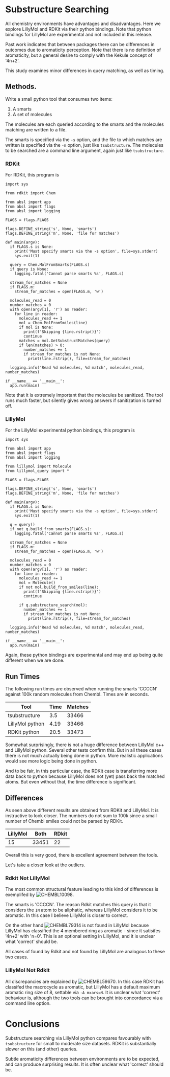 # Substructure Searching

All chemistry environments have advantages and disadvantages. Here we
explore LillyMol and RDKit via their python bindings. Note that python
bindings for LillyMol are experimental and not included in this release.

Past work indicates that between packages there can be differences in
outcomes due to aromaticity perception. Note that there is no definition
of aromaticity, but a general desire to comply with the Kekule concept of '4n+2'.

This study examines minor differences in query matching, as well as timing.

## Methods.
Write a small python tool that consumes two items:

1. A smarts
2. A set of molecules

The molecules are each queried according to the smarts and the molecules
matching are written to a file.

The smarts is specified via the `-s` option, and the file to which matches
are written is specified via the `-m` option, just like `tsubstructure`. The
molecules to be searched are a command line argument, again just like `tsubstructure`.

### RDKit
For RDKit, this program is

```
import sys

from rdkit import Chem

from absl import app
from absl import flags
from absl import logging

FLAGS = flags.FLAGS

flags.DEFINE_string('s', None, 'smarts')
flags.DEFINE_string('m', None, 'file for matches')

def main(argv):
  if FLAGS.s is None:
    print('Must specify smarts via the -s option', file=sys.stderr)
    sys.exit(1)

  query = Chem.MolFromSmarts(FLAGS.s)
  if query is None:
    logging.fatal('Cannot parse smarts %s', FLAGS.s)

  stream_for_matches = None
  if FLAGS.m:
    stream_for_matches = open(FLAGS.m, 'w')

  molecules_read = 0
  number_matches = 0
  with open(argv[1], 'r') as reader:
    for line in reader:
      molecules_read += 1
      mol = Chem.MolFromSmiles(line)
      if mol is None:
        print(f'Skipping {line.rstrip()}')
        continue
      matches = mol.GetSubstructMatches(query)
      if len(matches) > 0:
        number_matches += 1
        if stream_for_matches is not None:
          print(line.rstrip(), file=stream_for_matches)

  logging.info('Read %d molecules, %d match', molecules_read, number_matches)

if __name__ == '__main__':
  app.run(main)
```
Note that it is extremely important that the molecules be sanitized. The tool runs
much faster, but silently gives wrong answers if sanitization is turned off.

### LillyMol
For the LillyMol experimental python bindings, this program is
```
import sys

from absl import app
from absl import flags
from absl import logging

from lillymol import Molecule
from lillymol_query import *

FLAGS = flags.FLAGS

flags.DEFINE_string('s', None, 'smarts')
flags.DEFINE_string('m', None, 'file for matches')

def main(argv):
  if FLAGS.s is None:
    print('Must specify smarts via the -s option', file=sys.stderr)
    sys.exit(1)

  q = query()
  if not q.build_from_smarts(FLAGS.s):
    logging.fatal('Cannot parse smarts %s', FLAGS.s)

  stream_for_matches = None
  if FLAGS.m:
    stream_for_matches = open(FLAGS.m, 'w')

  molecules_read = 0
  number_matches = 0
  with open(argv[1], 'r') as reader:
    for line in reader:
      molecules_read += 1
      mol = Molecule()
      if not mol.build_from_smiles(line):
        print(f'Skipping {line.rstrip()}')
        continue

      if q.substructure_search(mol):
        number_matches += 1
        if stream_for_matches is not None:
          print(line.rstrip(), file=stream_for_matches)

  logging.info('Read %d molecules, %d match', molecules_read, number_matches)

if __name__ == '__main__':
  app.run(main)
```
Again, these python bindings are experimental and may end up being quite
different when we are done.

## Run Times
The following run times are observed when running the smarts 'CCCCN' against
100k random molecules from Chembl. Times are in seconds.

| Tool  | Time | Matches |
| ------ | ------- | ----- |
| tsubstructure | 3.5 | 33466 |
| LillyMol python | 4.19 | 33466 |
| RDKit python | 20.5 | 33473 |

Somewhat surprisingly, there is not a huge difference between LillyMol c++
and LillyMol python. Several other tests confirm this. But in all these
cases there is not much actually being done in python. More realistic
applications would see more logic being done in python.

And to be fair, in this particular case, the RDKit case is transferring
more data back to python because LillyMol does not (yet) pass back the
matched atoms. But even without that, the time difference is significant.

## Differences
As seen above different results are obtained from RDKit and LillyMol. It is
instructive to look closer. The numbers do not sum to 100k since a small
number of Chembl smiles could not be parsed by RDKit.

| LillyMol | Both | RDkit |
| ----- | ------ | ----- |
| 15 | 33451  | 22 |

Overall this is very good, there is excellent agreement between the tools.

Let's take a closer look at the outliers.

### Rdkit Not LillyMol
The most common structural feature leading to this kind of differences is exemplifed by
![CHEMBL10098](Images/CHEMBL10098.png).

The smarts is 'CCCCN'. The reason Rdkit matches this query is that it considers
the `1N` atom to be aliphatic, whereas LillyMol considers it to be aromatic. In
this case I believe LillyMol is closer to correct.

On the other hand ![CHEMBL79314](Images/CHEMBL79314.png) is not found in LillyMol
because LillyMol has classified the 4 membered ring as aromatic - since it
satisifes '4n+2' with 'n=0'. This is an optional setting in LillyMol, and it
is unclear what 'correct' should be.

All cases of found by Rdkit and not found by LillyMol are analogous to these
two cases.

### LillyMol Not Rdkit
All discrepancies are explained by
![CHEMBL59670](Images/CHEMBL59670.png).
In this case RDKit has classifed the macrocycle as aromatic, but LillyMol has
a default maximum aromatic ring size of 8, settable via `-A mxars=N`. It is
unclear what 'correct' behaviour is, although the two tools can be brought
into concordance via a command line option.

# Conclusions
Substructure searching via LillyMol python compares favourably with `tsubstructure`
for small to moderate size datasets. RDKit is substantially slower on this (and other)
queries.

Subtle aromaticity differences between environments are to be expected, and
can produce surprising results. It is often unclear what 'correct' should be.
